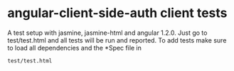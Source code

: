 angular-client-side-auth client tests
=====================================

A test setup with jasmine, jasmine-html and angular 1.2.0. Just go to test/test.html and all tests will be run and reported. To add tests make sure to load all dependencies and the \*Spec file in 
```
test/test.html
```

